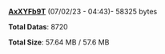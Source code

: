 [**AxXYFb9T**](/data/AxXYFb9T.txt) (07/02/23 - 04:43)- 58325 bytes

**Total Datas**: 8720

**Total Size**: 57.64 MB / 57.6 MB